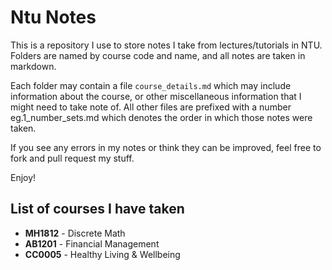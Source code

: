# Ntu Notes

This is a repository I use to store notes I take from lectures/tutorials in NTU. Folders are named by course code and name, and all notes are taken in markdown.

Each folder may contain a file `course_details.md` which may include information about the course, or other miscellaneous information that I might need to take note of. All other files are prefixed with a number eg.1_number_sets.md which denotes the order in which those notes were taken.

If you see any errors in my notes or think they can be improved, feel free to fork and pull request my stuff.

Enjoy!

## List of courses I have taken
* **MH1812** - Discrete Math
* **AB1201** - Financial Management
* **CC0005** - Healthy Living & Wellbeing
